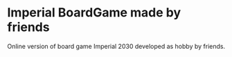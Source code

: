 # Imperial BoardGame made by friends

Online version of board game Imperial 2030 developed as hobby by friends.

